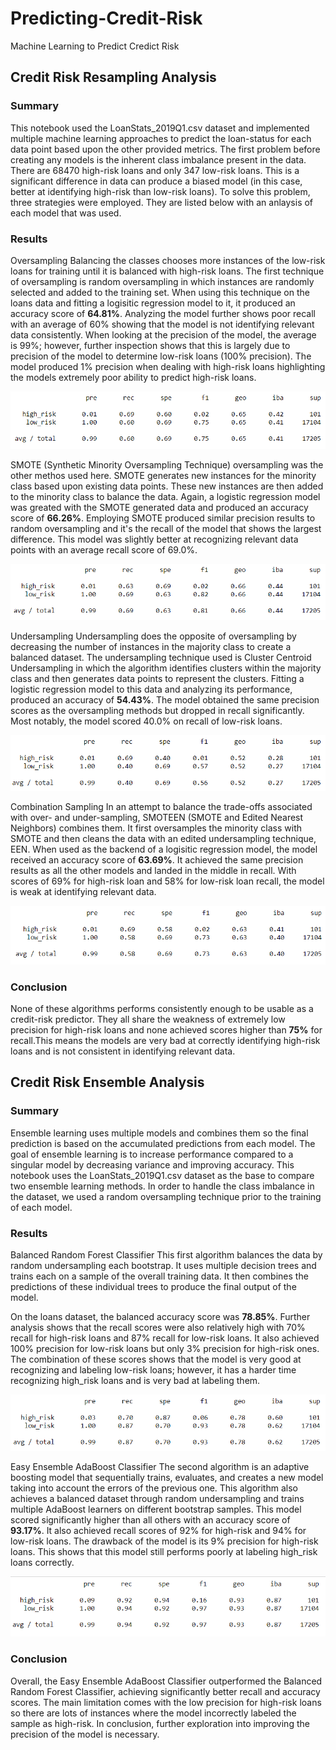 # Predicting-Credit-Risk
Machine Learning to Predict Credict Risk 

## Credit Risk Resampling Analysis

### Summary
This notebook used the LoanStats_2019Q1.csv dataset and implemented multiple machine learning approaches to predict the loan-status for each data point based upon the other provided metrics. The first problem before creating any models is the inherent class imbalance present in the data. There are 68470 high-risk loans and only 347 low-risk loans. This is a significant difference in data can produce a biased model (in this case, better at identifying high-risk than low-risk loans). To solve this problem, three strategies were employed. They are listed below with an anlaysis of each model that was used.

### Results
Oversampling
Balancing the classes chooses more instances of the low-risk loans for training until it is balanced with high-risk loans. The first technique of oversampling is random oversampling in which instances are randomly selected and added to the training set. When using this technique on the loans data and fitting a logisitic regression model to it, it produced an accuracy score of **64.81%**. Analyzing the model further shows poor recall with an average of 60% showing that the model is not identifying relevant data consistently. When looking at the precision of the model, the average is 99%; however, further inspection shows that this is largely due to precision of the model to determine low-risk loans (100% precision). The model produced 1% precision when dealing with high-risk loans highlighting the models extremely poor ability to predict high-risk loans.

![Naive Random Oversampling](https://github.com/GloriaY007/Credit_Risk_Analysis/blob/main/Screenshots/CR%20Resampling/Naive%20Random%20Oversampling%20-%20Imbalanced%20classification%20report.png)

SMOTE (Synthetic Minority Oversampling Technique) oversampling was the other methos used here. SMOTE generates new instances for the minority class based upon existing data points. These new instances are then added to the minority class to balance the data. Again, a logistic regression model was greated with the SMOTE generated data and produced an accuracy score of **66.26%**. Employing SMOTE produced similar precision results to random oversampling and it's the recall of the model that shows the largest difference. This model was slightly better at recognizing relevant data points with an average recall score of 69.0%.

![SMOTE Oversampling](https://github.com/GloriaY007/Credit_Risk_Analysis/blob/main/Screenshots/CR%20Resampling/SMOTE%20Oversampling%20-%20Imbalanced%20classification%20report.png)

Undersampling
Undersampling does the opposite of oversampling by decreasing the number of instances in the majority class to create a balanced dataset. The undersampling technique used is Cluster Centroid Undersampling in which the algorithm identifies clusters within the majority class and then generates data points to represent the clusters. Fitting a logistic regression model to this data and analyzing its performance, produced an accuracy of **54.43%**. The model obtained the same precision scores as the oversampling methods but dropped in recall significantly. Most notably, the model scored 40.0% on recall of low-risk loans.

![Undersampling](https://github.com/GloriaY007/Credit_Risk_Analysis/blob/main/Screenshots/CR%20Resampling/Undersampling%20-%20Imbalanced%20classification%20report.png)

Combination Sampling
In an attempt to balance the trade-offs associated with over- and under-sampling, SMOTEEN (SMOTE and Edited Nearest Neighbors) combines them. It first oversamples the minority class with SMOTE and then cleans the data with an edited undersampling technique, EEN. When used as the backend of a logisitic regression model, the model received an accuracy score of **63.69%**. It achieved the same precision results as all the other models and landed in the middle in recall. With scores of 69% for high-risk loan and 58% for low-risk loan recall, the model is weak at identifying relevant data.

![Combination Sampling](https://github.com/GloriaY007/Credit_Risk_Analysis/blob/main/Screenshots/CR%20Resampling/Combination%20Sampling%20-%20Imbalanced%20classification%20report.png)

### Conclusion
None of these algorithms performs consistently enough to be usable as a credit-risk predictor. They all share the weakness of extremely low precision for high-risk loans and none achieved scores higher than **75%** for recall.This means the models are very bad at correctly identifying high-risk loans and is not consistent in identifying relevant data.

## Credit Risk Ensemble Analysis

### Summary
Ensemble learning uses multiple models and combines them so the final prediction is based on the accumulated predictions from each model. The goal of ensemble learning is to increase performance compared to a singular model by decreasing variance and improving accuracy. This notebook uses the LoanStats_2019Q1.csv dataset as the base to compare two ensemble learning methods. In order to handle the class imbalance in the dataset, we used a random oversampling technique prior to the training of each model.

### Results
Balanced Random Forest Classifier
This first algorithm balances the data by random undersampling each bootstrap. It uses multiple decision trees and trains each on a sample of the overall training data. It then combines the predictions of these individual trees to produce the final output of the model. 

On the loans dataset, the balanced accuracy score was **78.85%**. Further analysis shows that the recall scores were also relatively high with 70% recall for high-risk loans and 87% recall for low-risk loans. It also achieved 100% precision for low-risk loans but only 3% precision for high-risk ones. The combination of these scores shows that the model is very good at recognizing and labeling low-risk loans; however, it has a harder time recognizing high_risk loans and is very bad at labeling them.

![Balanced Random Forest Classifier](https://github.com/GloriaY007/Credit_Risk_Analysis/blob/main/Screenshots/CR%20Ensemble/Balanced%20Random%20Forest%20Classifier%20-%20Imbalanced%20classification%20report.png)

Easy Ensemble AdaBoost Classifier
The second algorithm is an adaptive boosting model that sequentially trains, evaluates, and creates a new model taking into account the errors of the previous one. This algorithm also achieves a balanced dataset through random undersampling and trains multiple AdaBoost learners on different bootstrap samples. This model scored significantly higher than all others with an accuracy score of **93.17%**. It also achieved recall scores of 92% for high-risk and 94% for low-risk loans. The drawback of the model is its 9% precision for high-risk loans. This shows that this model still performs poorly at labeling high_risk loans correctly.

![Easy Ensemble AdaBoost Classifier](https://github.com/GloriaY007/Credit_Risk_Analysis/blob/main/Screenshots/CR%20Ensemble/Easy%20Ensemble%20AdaBoost%20Classifier%20-%20Imbalanced%20classification%20report.png)

### Conclusion
Overall, the Easy Ensemble AdaBoost Classifier outperformed the Balanced Random Forest Classifier, achieving significantly better recall and accuracy scores. The main limitation comes with the low precision for high-risk loans so there are lots of instances where the model incorrectly labeled the sample as high-risk. In conclusion, further exploration into improving the precision of the model is necessary.


